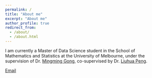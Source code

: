 ```yaml
---
permalink: /
title: "About me"
excerpt: "About me"
author_profile: true
redirect_from: 
  - /about/
  - /about.html
---
```


I am currently a Master of Data Science student in the School of Mathematics and Statistics at the University of Melbourne, under the supervision of Dr. [Mingming Gong](https://mingming-gong.github.io/), co-supervised by Dr. [Liuhua Peng](https://findanexpert.unimelb.edu.au/profile/795465-liuhua-peng).

[Email](xl5@student.unimelb.edu.au)